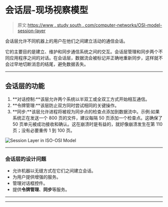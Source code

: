 # 会话层-现场视察模型

> 原文:[https://www . study south . com/computer-networks/OSI-model-session-layer](https://www.studytonight.com/computer-networks/osi-model-session-layer)

会话层允许不同机器上的用户在他们之间建立活动的通信会话。

它的主要目的是建立、维护和同步通信系统之间的交互。会话层管理和同步两个不同应用程序之间的对话。在会话层，数据流会被标记并正确地重新同步，这样就不会过早地切断消息的结尾，避免数据丢失。

* * *

## 会话层的功能

1.  **对话控制:**该层允许两个系统以半双工或全双工方式开始相互通信。
2.  **令牌管理:**该层防止双方同时尝试相同的关键操作。
3.  **同步:**该层允许进程将被视为同步点的检查点添加到数据流中。示例:如果系统正在发送一个 800 页的文件，建议每隔 50 页添加一个检查点。这确保了 50 页单元被成功接收和确认。这在崩溃时是有益的，就好像崩溃发生在第 110 页；没有必要重传 1 到 100 页。

![Session Layer in ISO-OSI Model](../Images/c17118a305629135b9b4a0703e417f07.png)

* * *

### 会话层的设计问题

*   允许机器以无缝方式在它们之间建立会话。
*   为用户提供增强的服务。
*   管理对话框控件。
*   提供**令牌管理**、**同步**等服务。

* * *

* * *